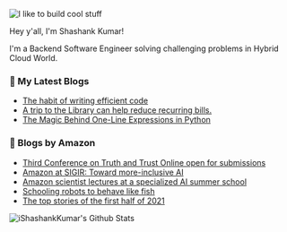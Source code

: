 ![I like to build cool stuff](https://res.cloudinary.com/dt8g3rhcy/image/upload/v1595929574/i_like_to_build_cool_shit._1_nzbwjh.png)

Hey y'all, I'm Shashank Kumar! 

I'm a Backend Software Engineer solving challenging problems in Hybrid Cloud World.

### 📕 My Latest Blogs
<!-- BLOG-POST-LIST:START -->
- [The habit of writing efficient code](https://medium.com/@ishashankkumar/the-habit-of-writing-efficient-code-153b05f04269?source=rss-d24dda280d5f------2)
- [A trip to the Library can help reduce recurring bills.](https://medium.com/swlh/a-trip-to-the-library-can-help-reduce-recurring-bills-23bca495cdf5?source=rss-d24dda280d5f------2)
- [The Magic Behind One-Line Expressions in Python](https://medium.com/swlh/the-magic-behind-one-line-expressions-in-python-816c10180c5c?source=rss-d24dda280d5f------2)
<!-- BLOG-POST-LIST:END -->

### 📕 Blogs by Amazon
<!-- AMAZON-BLOG-POST-LIST:START -->
- [Third Conference on Truth and Trust Online open for submissions](https://www.amazon.science/blog/third-conference-on-truth-and-trust-online-open-for-submissions)
- [Amazon at SIGIR: Toward more-inclusive AI](https://www.amazon.science/blog/amazon-at-sigir-toward-more-inclusive-ai)
- [Amazon scientist lectures at a specialized AI summer school](https://www.amazon.science/latest-news/amazon-scientist-lectures-at-a-specialized-ai-summer-school)
- [Schooling robots to behave like fish](https://www.amazon.science/research-awards/success-stories/swarm-robotics-radhika-nagpal-schooling-robots-to-behave-like-fish)
- [The top stories of the first half of 2021](https://www.amazon.science/latest-news/the-top-stories-of-the-first-half-of-2021)
<!-- AMAZON-BLOG-POST-LIST:END -->



<img align="center" alt="iShashankKumar's Github Stats" src="https://github-readme-stats.vercel.app/api?username=ishashankkumar&show_icons=true&hide_border=true" />
